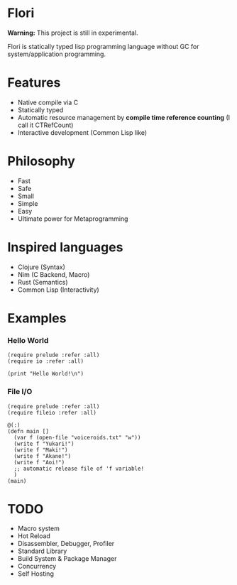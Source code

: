 
# Flori

**Warning:** This project is still in experimental.

Flori is statically typed lisp programming language without GC for system/application programming.

# Features

- Native compile via C
- Statically typed
- Automatic resource management by **compile time reference counting** (I call it CTRefCount)
- Interactive development (Common Lisp like)

# Philosophy

- Fast
- Safe
- Small
- Simple
- Easy
- Ultimate power for Metaprogramming

# Inspired languages

- Clojure (Syntax)
- Nim (C Backend, Macro)
- Rust (Semantics)
- Common Lisp (Interactivity)

# Examples

### Hello World
```
(require prelude :refer :all)
(require io :refer :all)

(print "Hello World!\n")
```

### File I/O
```
(require prelude :refer :all)
(require fileio :refer :all)

@(:)
(defn main []
  (var f (open-file "voiceroids.txt" "w"))
  (write f "Yukari!")
  (write f "Maki!")
  (write f "Akane!")
  (write f "Aoi!")
  ;; automatic release file of 'f variable!
  )
(main)
```

# TODO

- Macro system
- Hot Reload
- Disassembler, Debugger, Profiler
- Standard Library
- Build System & Package Manager
- Concurrency
- Self Hosting
